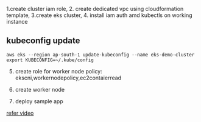  1.create cluster iam role,
 2. create dedicated vpc using cloudformation template,
 3.create eks cluster,
 4. install iam auth amd kubectls on working instance

kubeconfig update
---------------
```
aws eks --region ap-south-1 update-kubeconfig --name eks-demo-cluster
export KUBECONFIG=~/.kube/config

```

5. create role for worker node
   policy: ekscni,workernodepolicy,ec2contaierread

 6. create worker node
 7. deploy sample app

[refer video](https://www.youtube.com/watch?v=aZd0UolVwD4)
